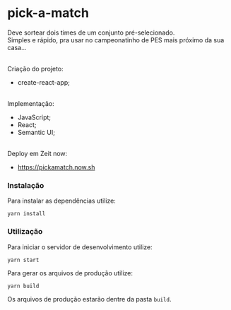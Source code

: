# pick-a-match

Deve sortear dois times de um conjunto pré-selecionado.<br>
Simples e rápido, pra usar no campeonatinho de PES mais próximo da sua casa...<br><br>

Criação do projeto:
 - create-react-app;<br><br>


Implementação:
- JavaScript;
- React;
- Semantic UI;<br><br>

Deploy em Zeit now:
- https://pickamatch.now.sh

### Instalação

Para instalar as dependências utilize:
```
yarn install
```

### Utilização

Para iniciar o servidor de desenvolvimento utilize:
```
yarn start
```

Para gerar os arquivos de produção utilize:
```
yarn build
```
Os arquivos de produção estarão dentre da pasta `build`.
